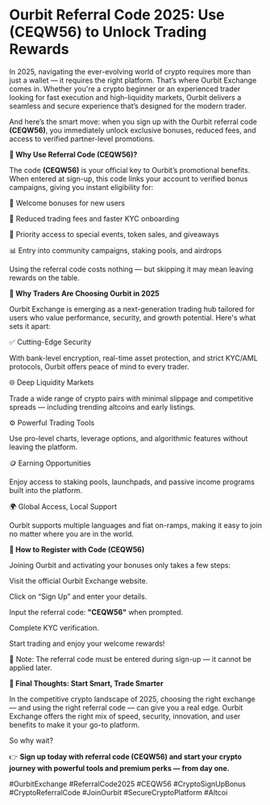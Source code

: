 # Ourbit Referral Code 2025: Use (CEQW56) to Unlock Trading Rewards

In 2025, navigating the ever-evolving world of crypto requires more than just a wallet — it requires the right platform. That’s where Ourbit Exchange comes in. Whether you're a crypto beginner or an experienced trader looking for fast execution and high-liquidity markets, Ourbit delivers a seamless and secure experience that’s designed for the modern trader.

And here’s the smart move: when you sign up with the Ourbit referral code **(CEQW56)**, you immediately unlock exclusive bonuses, reduced fees, and access to verified partner-level promotions.

**🔐 Why Use Referral Code (CEQW56)?**

The code **(CEQW56)** is your official key to Ourbit’s promotional benefits. When entered at sign-up, this code links your account to verified bonus campaigns, giving you instant eligibility for:

💸 Welcome bonuses for new users

🔁 Reduced trading fees and faster KYC onboarding

🎁 Priority access to special events, token sales, and giveaways

📊 Entry into community campaigns, staking pools, and airdrops

Using the referral code costs nothing — but skipping it may mean leaving rewards on the table.

**🚀 Why Traders Are Choosing Ourbit in 2025**

Ourbit Exchange is emerging as a next-generation trading hub tailored for users who value performance, security, and growth potential. Here's what sets it apart:

✅ Cutting-Edge Security

With bank-level encryption, real-time asset protection, and strict KYC/AML protocols, Ourbit offers peace of mind to every trader.

🌐 Deep Liquidity Markets

Trade a wide range of crypto pairs with minimal slippage and competitive spreads — including trending altcoins and early listings.

⚙️ Powerful Trading Tools

Use pro-level charts, leverage options, and algorithmic features without leaving the platform.

🪙 Earning Opportunities

Enjoy access to staking pools, launchpads, and passive income programs built into the platform.

🌍 Global Access, Local Support

Ourbit supports multiple languages and fiat on-ramps, making it easy to join no matter where you are in the world.

**📝 How to Register with Code (CEQW56)**

Joining Ourbit and activating your bonuses only takes a few steps:

Visit the official Ourbit Exchange website.

Click on “Sign Up” and enter your details.

Input the referral code: **"CEQW56"** when prompted.

Complete KYC verification.

Start trading and enjoy your welcome rewards!

📌 Note: The referral code must be entered during sign-up — it cannot be applied later.

**🎯 Final Thoughts: Start Smart, Trade Smarter**

In the competitive crypto landscape of 2025, choosing the right exchange — and using the right referral code — can give you a real edge. Ourbit Exchange offers the right mix of speed, security, innovation, and user benefits to make it your go-to platform.

So why wait?

👉 **Sign up today with referral code (CEQW56) and start your crypto journey with powerful tools and premium perks — from day one.**

#OurbitExchange #ReferralCode2025 #CEQW56 #CryptoSignUpBonus #CryptoReferralCode #JoinOurbit #SecureCryptoPlatform #Altcoi
